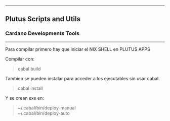 
*******************************************  

## **Plutus Scripts and Utils**


### **Cardano Developments Tools** 

*******************************************  

Para compilar primero hay que iniciar el NIX SHELL en PLUTUS APPS  

Compilar con:  
> cabal build  

Tambien se pueden instalar para acceder a los ejecutables sin usar cabal.   
> cabal install  
  
Y se crean exe en:  
>  ~/.cabal/bin/deploy-manual  
>  ~/.cabal/bin/deploy-auto  
 


